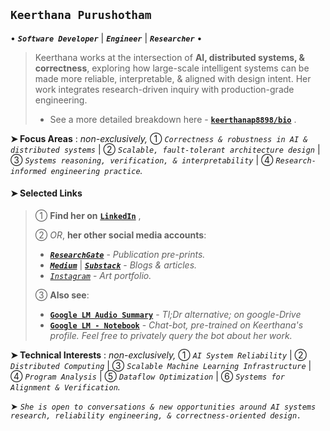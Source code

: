 ## `Keerthana Purushotham`

• ***`Software Developer`*** | ***`Engineer`*** | ***`Researcher`*** •
> Keerthana works at the intersection of **AI, distributed systems, & correctness**, exploring how large-scale intelligent systems can be made more reliable, interpretable, & aligned with design intent. Her work integrates research-driven inquiry with production-grade engineering.
> - See a more detailed breakdown here - [**`keerthanap8898/bio`**](https://github.com/keerthanap8898/bio)  .

 **➤ Focus Areas** : *non-exclusively,*
① *`Correctness & robustness in AI & distributed systems`* |  ② *`Scalable, fault-tolerant architecture design`* |  ③ *`Systems reasoning, verification, & interpretability`* |  ④ *`Research-informed engineering practice`.*

#### ➤ Selected Links 

> ① **Find her on** [**`LinkedIn`**](https://linkedin.com/in/keerthanapurushotham) ,
> 
> ② *OR*, **her other social media accounts**:
>    - [***`ResearchGate`***](https://www.researchgate.net/profile/Keerthana-Purushotham) - *Publication pre-prints.*
>    - [***`Medium`***](https://medium.com/@keerthanapurushotham) | [***`Substack`***](https://substack.com/@keerthanapurushotham) - *Blogs & articles.*
>    - [*`Instagram`*](https://instagram.com/kp_artses) - *Art portfolio.*
> 
> ③ **Also see**:
>    - [**`Google LM Audio Summary`**](drive.google.com/file/d/1TIv9bmw2HRo9JkZyHOzG4XH6CTmgmjTd/view) - *Tl;Dr alternative; on google-Drive*
>    - [**`Google LM - Notebook`**](notebooklm.google.com/notebook/fe2125af-e6e0-4815-8181-041b267e3b8b?artifactId=133e9897-8c8b-4dcf-89e3-a0a0da965655) - *Chat-bot, pre-trained on Keerthana's profile. Feel free to privately query the bot about her work.*

 **➤ Technical Interests** : *non-exclusively,* 
① *`AI System Reliability`* |  ② *`Distributed Computing`* |  ③ *`Scalable Machine Learning Infrastructure`* |  ④ *`Program Analysis`* |  ⑤ *`Dataflow Optimization`* |  ⑥ *`Systems for Alignment & Verification`.*

➤ *`She is open to conversations & new opportunities around AI systems research, reliability engineering, & correctness-oriented design.`*

